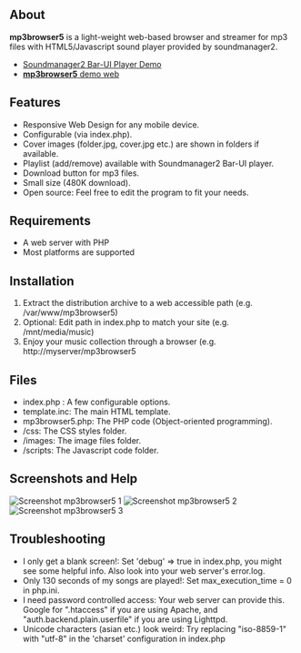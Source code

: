﻿## About

**mp3browser5** is a light-weight web-based browser and streamer for mp3 files with HTML5/Javascript sound player provided by soundmanager2.
+ [Soundmanager2 Bar-UI Player Demo][1]
+ [**mp3browser5** demo web][2] 

## Features

+ Responsive Web Design for any mobile device.
+ Configurable (via index.php).
+ Cover images (folder.jpg, cover.jpg etc.) are shown in folders if available.
+ Playlist (add/remove) available with Soundmanager2 Bar-UI player.
+ Download button for mp3 files.
+ Small size (480K download).
+ Open source: Feel free to edit the program to fit your needs.

## Requirements

+ A web server with PHP
+ Most platforms are supported

## Installation

1. Extract the distribution archive to a web accessible path (e.g. /var/www/mp3browser5)
2. Optional: Edit path in index.php to match your site (e.g. /mnt/media/music)
3. Enjoy your music collection through a browser (e.g. http://myserver/mp3browser5

## Files

+ index.php : A few configurable options.
+ template.inc: The main HTML template.
+ mp3browser5.php: The PHP code (Object-oriented programming).
+ /css: The CSS styles folder.
+ /images: The image files folder.
+ /scripts: The Javascript code folder.

## Screenshots and Help

![Screenshot mp3browser5 1](https://raw.githubusercontent.com/ipereda/mp3browser5/tree/master/images/help_01.jpg)
![Screenshot mp3browser5 2](https://raw.githubusercontent.com/ipereda/mp3browser5/tree/master/images/help_02.jpg)
![Screenshot mp3browser5 3](https://raw.githubusercontent.com/ipereda/mp3browser5/tree/master/images/help_03.jpg)

## Troubleshooting

+ I only get a blank screen!: Set 'debug' => true in index.php, you might see some helpful info. Also look into your web server's error.log.
+ Only 130 seconds of my songs are played!: Set max_execution_time = 0 in php.ini.
+ I need password controlled access: Your web server can provide this. Google for ".htaccess" if you are using Apache, and "auth.backend.plain.userfile" if you are using Lighttpd.
+ Unicode characters (asian etc.) look weird: Try replacing "iso-8859-1" with "utf-8" in the 'charset' configuration in index.php

[1]: http://www.schillmania.com/projects/soundmanager2/demo/bar-ui/
[2]: http://mp3browser5.ipereda.com/

